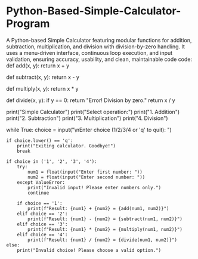 # Python-Based-Simple-Calculator-Program
A Python-based Simple Calculator featuring modular functions for addition, subtraction, multiplication, and division with division-by-zero handling. It uses a menu-driven interface, continuous loop execution, and input validation, ensuring accuracy, usability, and clean, maintainable code
code:
def add(x, y):
    return x + y

def subtract(x, y):
    return x - y

def multiply(x, y):
    return x * y

def divide(x, y):
    if y == 0:
        return "Error! Division by zero."
    return x / y

print("Simple Calculator")
print("Select operation:")
print("1. Addition")
print("2. Subtraction")
print("3. Multiplication")
print("4. Division")

while True:
    choice = input("\nEnter choice (1/2/3/4 or 'q' to quit): ")

    if choice.lower() == 'q':
        print("Exiting calculator. Goodbye!")
        break

    if choice in ('1', '2', '3', '4'):
        try:
            num1 = float(input("Enter first number: "))
            num2 = float(input("Enter second number: "))
        except ValueError:
            print("Invalid input! Please enter numbers only.")
            continue

        if choice == '1':
            print(f"Result: {num1} + {num2} = {add(num1, num2)}")
        elif choice == '2':
            print(f"Result: {num1} - {num2} = {subtract(num1, num2)}")
        elif choice == '3':
            print(f"Result: {num1} * {num2} = {multiply(num1, num2)}")
        elif choice == '4':
            print(f"Result: {num1} / {num2} = {divide(num1, num2)}")
    else:
        print("Invalid choice! Please choose a valid option.")

